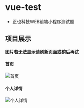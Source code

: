 # vue-test
* 正也科技WEB前端小程序测试题

## 项目展示
**图片若无法显示请刷新页面或稍后再试**
#### 首页
![首页](https://gitee.com/leaveHao/Picturebed/raw/master/vue-test/apphome.jpg)
#### 个人详情
![个人详情](https://gitee.com/leaveHao/Picturebed/raw/master/vue-test/appprofile.jpg)
